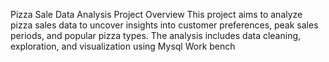 Pizza Sale Data Analysis
Project Overview
This project aims to analyze pizza sales data to uncover insights into customer preferences, peak sales periods, and popular pizza types. The analysis includes data cleaning, exploration, and visualization using Mysql Work bench
